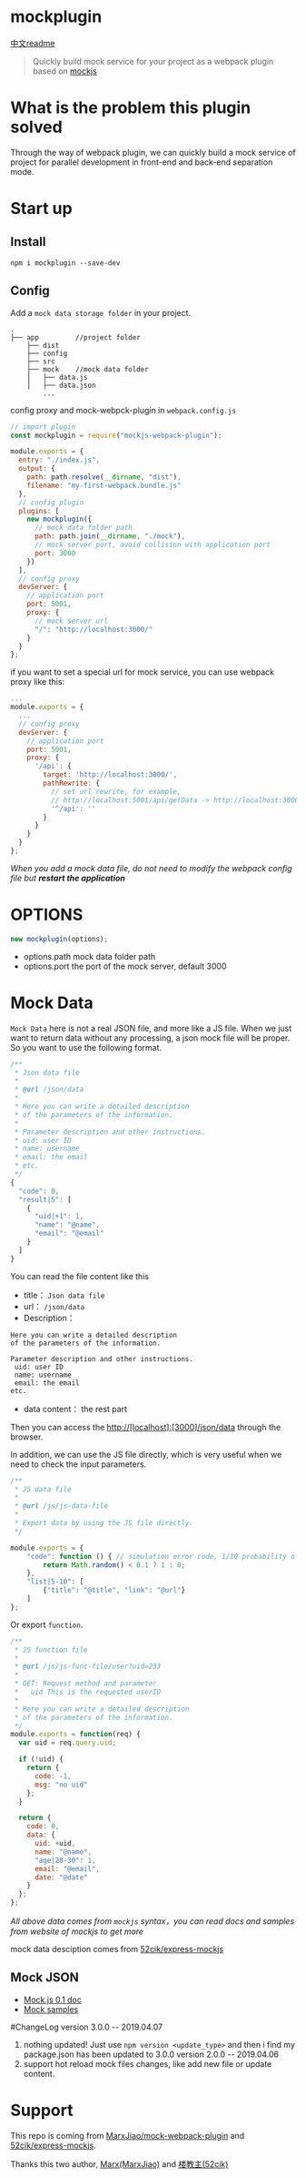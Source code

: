 # mockplugin
[中文readme](./readme-zh.md)

> Quickly build mock service for your project as a webpack plugin based on [mockjs](https://github.com/nuysoft/Mock)

# What is the problem this plugin solved

Through the way of webpack plugin, we can quickly build a mock service of project for parallel development in front-end and back-end separation mode.

# Start up

## Install

```
npm i mockplugin --save-dev
```

## Config

Add a `mock data storage folder` in your project.
```
.
├── app         //project folder
    ├── dist
    ├── config
    ├── src
    ├── mock    //mock data folder
    ⎪   ├── data.js
    ⎪   ├── data.json
        ...
```

config proxy and mock-webpck-plugin in `webpack.config.js`

```javascript
// import plugin
const mockplugin = require("mockjs-webpack-plugin");

module.exports = {
  entry: "./index.js",
  output: {
    path: path.resolve(__dirname, "dist"),
    filename: "my-first-webpack.bundle.js"
  },
  // config plugin
  plugins: [
    new mockplugin({
      // mock data folder path
      path: path.join(__dirname, "./mock"),
      // mock server port, avoid collision with application port
      port: 3000
    })
  ],
  // config proxy
  devServer: {
    // application port
    port: 5001,
    proxy: {
      // mock server url
      "/": "http://localhost:3000/"
    }
  }
};
```

if you want to set a special url for mock service, you can use webpack proxy like this:
```javascript
...
module.exports = {
  ...
  // config proxy
  devServer: {
    // application port
    port: 5001,
    proxy: {
      '/api': {
        target: 'http://localhost:3000/',
        pathRewrite: {
          // set url rewrite, for example, 
          // http://localhost:5001/api/getData -> http://localhost:3000/getData
          '^/api': ''
        }
      }
    }
  }
};
```

_When you add a mock data file, do not need to modify the webpack config file but **restart the application**_

# OPTIONS

```javascript
new mockplugin(options);
```

* options.path mock data folder path
* options.port the port of the mock server, default 3000

# Mock Data

`Mock Data` here is not a real JSON file, and more like a JS file.
When we just want to return data without any processing, a json mock file will be proper. So you want to use the following format.

```js
/**
 * Json data file
 *
 * @url /json/data
 *
 * Here you can write a detailed description
 * of the parameters of the information.
 *
 * Parameter description and other instructions.
 * uid: user ID
 * name: username
 * email: the email
 * etc.
 */
{
  "code": 0,
  "result|5": [
    {
      "uid|+1": 1,
      "name": "@name",
      "email": "@email"
    }
  ]
}
```

You can read the file content like this

- title： `Json data file`
- url： `/json/data`
- Description：
```
Here you can write a detailed description
of the parameters of the information.

Parameter description and other instructions.
 uid: user ID
 name: username
 email: the email
etc.
```
- data content： the rest part

Then you can access the <http://[localhost]:[3000]/json/data> through the browser.

In addition, we can use the JS file directly, which is very useful when we need to check the input parameters.

``` js
/**
 * JS data file
 *
 * @url /js/js-data-file
 *
 * Export data by using the JS file directly.
 */

module.exports = {
    "code": function () { // simulation error code, 1/10 probability of error code 1.
        return Math.random() < 0.1 ? 1 : 0;
    },
    "list|5-10": [
        {"title": "@title", "link": "@url"}
    ]
};
```

Or export `function`.

``` js
/**
 * JS function file
 *
 * @url /js/js-func-file/user?uid=233
 *
 * GET: Request method and parameter
 *   uid This is the requested userID
 *
 * Here you can write a detailed description
 * of the parameters of the information.
 */
module.exports = function(req) {
  var uid = req.query.uid;

  if (!uid) {
    return {
      code: -1,
      msg: "no uid"
    };
  }

  return {
    code: 0,
    data: {
      uid: +uid,
      name: "@name",
      "age|20-30": 1,
      email: "@email",
      date: "@date"
    }
  };
};
```

_All above data comes from `mockjs` syntax，you can read docs and samples from website of mockjs to get more_

mock data desciption comes from [52cik/express-mockjs](https://github.com/52cik/express-mockjs)

## Mock JSON
* [Mock.js 0.1 doc](https://github.com/nuysoft/Mock/wiki)
* [Mock samples](http://mockjs-lite.js.org/docs/examples.html)

#ChangeLog
version 3.0.0 -- 2019.04.07
1. nothing updated! Just use `npm version <update_type>` and then i find my package.json has been updated to 3.0.0
version 2.0.0 -- 2019.04.06
1. support hot reload mock files changes, like add new file or update content.


# Support
This repo is coming from [MarxJiao/mock-webpack-plugin](.https://github.com/MarxJiao/mock-webpack-plugin) and [52cik/express-mockjs](https://github.com/52cik/express-mockjs).

Thanks this two author, [Marx(MarxJiao)](https://github.com/MarxJiao) and [楼教主(52cik)](https://github.com/52cik)